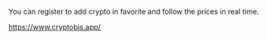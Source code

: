 You can register to add crypto in favorite and follow the prices in real time.


https://www.cryptobis.app/
